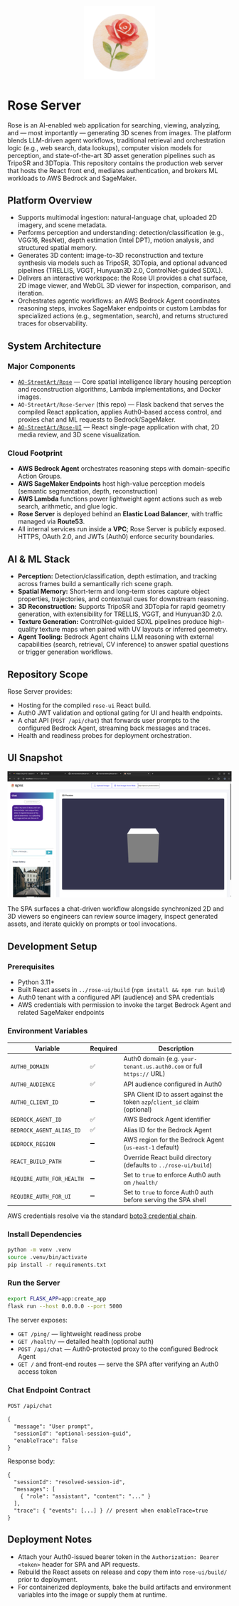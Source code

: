 <p align="center">
  <img src="images/logo.png" alt="Rose logo" width="160" />
</p>

# Rose Server

Rose is an AI-enabled web application for searching, viewing, analyzing, and — most importantly — generating 3D scenes from images. The platform blends LLM-driven agent workflows, traditional retrieval and orchestration logic (e.g., web search, data lookups), computer vision models for perception, and state-of-the-art 3D asset generation pipelines such as TripoSR and 3DTopia. This repository contains the production web server that hosts the React front end, mediates authentication, and brokers ML workloads to AWS Bedrock and SageMaker.

## Platform Overview

- Supports multimodal ingestion: natural-language chat, uploaded 2D imagery, and scene metadata.
- Performs perception and understanding: detection/classification (e.g., VGG16, ResNet), depth estimation (Intel DPT), motion analysis, and structured spatial memory.
- Generates 3D content: image-to-3D reconstruction and texture synthesis via models such as TripoSR, 3DTopia, and optional advanced pipelines (TRELLIS, VGGT, Hunyuan3D 2.0, ControlNet-guided SDXL).
- Delivers an interactive workspace: the Rose UI provides a chat surface, 2D image viewer, and WebGL 3D viewer for inspection, comparison, and iteration.
- Orchestrates agentic workflows: an AWS Bedrock Agent coordinates reasoning steps, invokes SageMaker endpoints or custom Lambdas for specialized actions (e.g., segmentation, search), and returns structured traces for observability.

## System Architecture

### Major Components

- [`AO-StreetArt/Rose`](https://github.com/AO-StreetArt/Rose) — Core spatial intelligence library housing perception and reconstruction algorithms, Lambda implementations, and Docker images.
- `AO-StreetArt/Rose-Server` (this repo) — Flask backend that serves the compiled React application, applies Auth0-based access control, and proxies chat and ML requests to Bedrock/SageMaker.
- [`AO-StreetArt/Rose-UI`](https://github.com/AO-StreetArt/Rose-UI) — React single-page application with chat, 2D media review, and 3D scene visualization.

### Cloud Footprint

- **AWS Bedrock Agent** orchestrates reasoning steps with domain-specific Action Groups.
- **AWS SageMaker Endpoints** host high-value perception models (semantic segmentation, depth, reconstruction)
- **AWS Lambda** functions power lightweight agent actions such as web search, arithmetic, and glue logic.
- **Rose Server** is deployed behind an **Elastic Load Balancer**, with traffic managed via **Route53**.
- All internal services run inside a **VPC**; Rose Server is publicly exposed. HTTPS, OAuth 2.0, and JWTs (Auth0) enforce security boundaries.

## AI & ML Stack

- **Perception:** Detection/classification, depth estimation, and tracking across frames build a semantically rich scene graph.
- **Spatial Memory:** Short-term and long-term stores capture object properties, trajectories, and contextual cues for downstream reasoning.
- **3D Reconstruction:** Supports TripoSR and 3DTopia for rapid geometry generation, with extensibility for TRELLIS, VGGT, and Hunyuan3D 2.0.
- **Texture Generation:** ControlNet-guided SDXL pipelines produce high-quality texture maps when paired with UV layouts or inferred geometry.
- **Agent Tooling:** Bedrock Agent chains LLM reasoning with external capabilities (search, retrieval, CV inference) to answer spatial questions or trigger generation workflows.

## Repository Scope

Rose Server provides:

- Hosting for the compiled `rose-ui` React build.
- Auth0 JWT validation and optional gating for UI and health endpoints.
- A chat API (`POST /api/chat`) that forwards user prompts to the configured Bedrock Agent, streaming back messages and traces.
- Health and readiness probes for deployment orchestration.

## UI Snapshot

![Rose UI screenshot](images/RoseScreenshot.png)

The SPA surfaces a chat-driven workflow alongside synchronized 2D and 3D viewers so engineers can review source imagery, inspect generated assets, and iterate quickly on prompts or tool invocations.

## Development Setup

### Prerequisites

- Python 3.11+
- Built React assets in `../rose-ui/build` (`npm install && npm run build`)
- Auth0 tenant with a configured API (audience) and SPA credentials
- AWS credentials with permission to invoke the target Bedrock Agent and related SageMaker endpoints

### Environment Variables

| Variable | Required | Description |
| --- | --- | --- |
| `AUTH0_DOMAIN` | ✅ | Auth0 domain (e.g. `your-tenant.us.auth0.com` or full `https://` URL) |
| `AUTH0_AUDIENCE` | ✅ | API audience configured in Auth0 |
| `AUTH0_CLIENT_ID` | ➖ | SPA Client ID to assert against the token `azp`/`client_id` claim (optional) |
| `BEDROCK_AGENT_ID` | ✅ | AWS Bedrock Agent identifier |
| `BEDROCK_AGENT_ALIAS_ID` | ✅ | Alias ID for the Bedrock Agent |
| `BEDROCK_REGION` | ➖ | AWS region for the Bedrock Agent (`us-east-1` default) |
| `REACT_BUILD_PATH` | ➖ | Override React build directory (defaults to `../rose-ui/build`) |
| `REQUIRE_AUTH_FOR_HEALTH` | ➖ | Set to `true` to enforce Auth0 auth on `/health/` |
| `REQUIRE_AUTH_FOR_UI` | ➖ | Set to `true` to force Auth0 auth before serving the SPA shell |

AWS credentials resolve via the standard [boto3 credential chain](https://boto3.amazonaws.com/v1/documentation/api/latest/guide/credentials.html).

### Install Dependencies

```bash
python -m venv .venv
source .venv/bin/activate
pip install -r requirements.txt
```

### Run the Server

```bash
export FLASK_APP=app:create_app
flask run --host 0.0.0.0 --port 5000
```

The server exposes:

- `GET /ping/` — lightweight readiness probe
- `GET /health/` — detailed health (optional auth)
- `POST /api/chat` — Auth0-protected proxy to the configured Bedrock Agent
- `GET /` and front-end routes — serve the SPA after verifying an Auth0 access token

### Chat Endpoint Contract

`POST /api/chat`

```jsonc
{
  "message": "User prompt",
  "sessionId": "optional-session-guid",
  "enableTrace": false
}
```

Response body:

```jsonc
{
  "sessionId": "resolved-session-id",
  "messages": [
    { "role": "assistant", "content": "..." }
  ],
  "trace": { "events": [...] } // present when enableTrace=true
}
```

## Deployment Notes

- Attach your Auth0-issued bearer token in the `Authorization: Bearer <token>` header for SPA and API requests.
- Rebuild the React assets on release and copy them into `rose-ui/build/` prior to deployment.
- For containerized deployments, bake the build artifacts and environment variables into the image or supply them at runtime.
